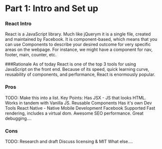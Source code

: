 # Part 1: Intro and Set up

### React Intro
React is a JavaScript library. Much like jQuerym it is a single file, created and maintained by Facebook. It is component-based, which means that you can use Components to describe your desired outcome for very specific areas on the webpage. For instance, we might have a component for nav, footer, main, counter, etc. 

###Rationale
As of today React is one of the top 3 tools for using JavaScript on the front end. Because of its speed, quick learning curve, reusability of components, and performance, React is enormously popular.

### Pros
TODO: Make this into a list.
Key Points:
    Has JSX - JS that looks HTML.
    Works in tandem with Vanilla JS.
    Reusable Components
    Has it's own Dev Tools
    React Native - Native Mobile Development
    Facebook Supported
    Fast rendering, includes a virtual dom.
    Awesome SEO performance.
    Great debugging....

### Cons
TODO: Research and draft
Discuss licensing & MIT
What else....